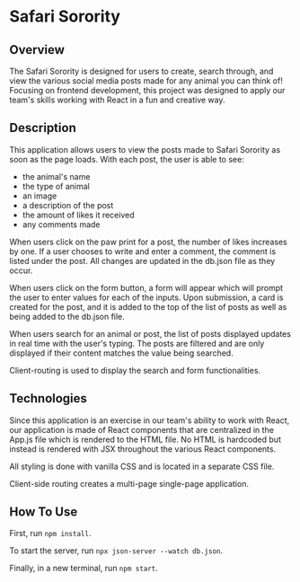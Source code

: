 # Safari Sorority

## Overview

The Safari Sorority is designed for users to create, search through, and view the various social media posts made for any animal you can think of!  Focusing on frontend development, this project was designed to apply our team's skills working with React in a fun and creative way.

## Description

This application allows users to view the posts made to Safari Sorority as soon as the page loads.  With each post, the user is able to see:
* the animal's name
* the type of animal
* an image
* a description of the post
* the amount of likes it received
* any comments made

When users click on the paw print for a post, the number of likes increases by one.  If a user chooses to write and enter a comment, the comment is listed under the post.  All changes are updated in the db.json file as they occur.

When users click on the form button, a form will appear which will prompt the user to enter values for each of the inputs.  Upon submission, a card is created for the post, and it is added to the top of the list of posts as well as being added to the db.json file.

When users search for an animal or post, the list of posts displayed updates in real time with the user's typing.  The posts are filtered and are only displayed if their content matches the value being searched.

Client-routing is used to display the search and form functionalities.

## Technologies

Since this application is an exercise in our team's ability to work with React, our application is made of React components that are centralized in the App.js file which is rendered to the HTML file.  No HTML is hardcoded but instead is rendered with JSX throughout the various React components.

All styling is done with vanilla CSS and is located in a separate CSS file.

Client-side routing creates a multi-page single-page application.

## How To Use

First, run `npm install`.

To start the server, run `npx json-server --watch db.json`.

Finally, in a new terminal, run `npm start`.